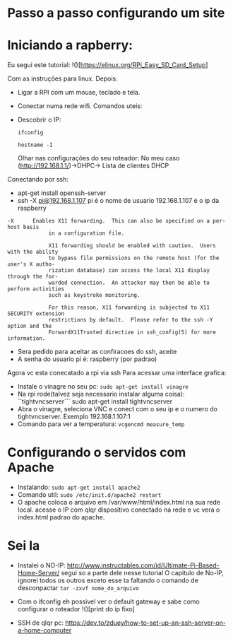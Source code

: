 # Passo a passo configurando um site

# Iniciando a rapberry:
Eu segui este tutorial: !()[https://elinux.org/RPi_Easy_SD_Card_Setup]

Com as instruções para linux.
Depois: 
* Ligar a RPI com um mouse, teclado e tela.
* Conectar numa rede wifi.
Comandos uteis:

* Descobrir o IP:
	```
	ifconfig
	```
	```
	hostname -I
	```
	Olhar nas configurações do seu roteador:
	No meu caso (http://192.168.1.1/)->DHPC-> Lista de clientes DHCP
	
Conectando por ssh:
* apt-get install openssh-server
* ssh -X pi@192.168.1.107
pi é o nome de usuario
192.168.1.107 é o ip da raspberry
```
-X      Enables X11 forwarding.  This can also be specified on a per-host basis
             in a configuration file.

             X11 forwarding should be enabled with caution.  Users with the ability
             to bypass file permissions on the remote host (for the user's X autho‐
             rization database) can access the local X11 display through the for‐
             warded connection.  An attacker may then be able to perform activities
             such as keystroke monitoring.

             For this reason, X11 forwarding is subjected to X11 SECURITY extension
             restrictions by default.  Please refer to the ssh -Y option and the
             ForwardX11Trusted directive in ssh_config(5) for more information.
```
* Sera pedido para aceitar as confiracoes do ssh, aceite
* A senha do usuario pi é: raspberry (por padrao)

Agora vc esta conecatado a rpi via ssh
Para acessar uma interface grafica:
* Instale o vinagre no seu pc: ``sudo apt-get install vinagre``
* Na rpi rode(talvez seja necessario instalar alguma coisa): ``tightvncserver```
sudo apt-get install tightvncserver
* Abra o vinagre, seleciona VNC e conect com o seu ip e o numero do tightvncserver. Exemplo 192.168.1.107:1
* Comando para ver a temperatura: ``vcgencmd measure_temp``

# Configurando o servidos com Apache

* Instalando: ``sudo apt-get install apache2``
* Comando util: ``sudo /etc/init.d/apache2 restart``
* O apache coloca o arquivo em /var/www/html/index.html na sua rede local. acesse o IP com qlqr dispositivo conectado na rede e vc vera o index.html padrao do apache.

# Sei la
* Instalei o NO-IP: http://www.instructables.com/id/Ultimate-Pi-Based-Home-Server/
segui so a parte dele nesse tutorial
O capitulo de No-IP, ignorei todos os outros exceto esse
ta faltando o comando de desconpactar
``tar -zxvf nome_do_arquivo``
* Com o ifconfig eh possivel ver o default gateway e sabe como configurar o roteador
!()[print do ip fixo]

* SSH de qlqr pc: https://dev.to/zduey/how-to-set-up-an-ssh-server-on-a-home-computer






